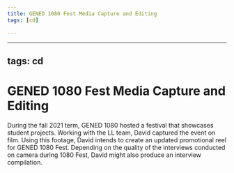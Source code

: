 ```yaml
---
title: GENED 1080 Fest Media Capture and Editing
tags: [cd]

---
```


---
tags: cd
---
# GENED 1080 Fest Media Capture and Editing

During the fall 2021 term, GENED 1080 hosted a festival that showcases student projects. Working with the LL team, David captured the event on film. Using this footage, David intends to create an updated promotional reel for GENED 1080 Fest. Depending on the quality of the interviews conducted on camera during 1080 Fest, David might also produce an interview compilation.